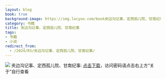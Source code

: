 ```yaml
---
layout: blog
book: true
background-image: https://img.locyoo.com/book夹边沟记事、定西孤儿院、甘南纪事.jpg
category: 书籍
title: 夹边沟记事、定西孤儿院、甘南纪事
tags:
- 书籍
- 小说
redirect_from:
  - /2024/03/夹边沟记事、定西孤儿院、甘南纪事/
---
```

![](https://img.locyoo.com/book夹边沟记事、定西孤儿院、甘南纪事.jpg)
夹边沟记事、定西孤儿院、甘南纪事: <a name = "ref1" href="https://url18.ctfile.com/f/50983618-1063935482-38f649?p=3619">点击下载</a>，访问密码请点击右上方“关于”自行查看